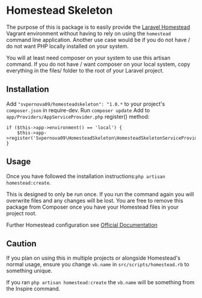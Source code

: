 # Homestead Skeleton

The purpose of this is package is to easily provide the [Laravel Homestead](https://github.com/laravel/homestead)
Vagrant environment without having to rely on using the ```homestead``` command line application.
Another use case would be if you do not have / do not want PHP locally installed on your system.

You will at least need composer on your system to use this artisan command.
If you do not have / want composer on your local system, copy everything in the files/ folder to the root of your Laravel project.

## Installation

Add ```"svpernova09/homesteadskeleton": "1.0.*``` to your project's ```composer.json``` in require-dev.
Run ```composer update```
Add to ```app/Providers/AppServiceProvider.php``` register() method:

```
if ($this->app->environment() == 'local') {
    $this->app->register('Svpernova09\HomesteadSkeleton\HomesteadSkeletonServiceProvider');
}
```

## Usage

Once you have followed the installation instructions:```php artisan homestead:create```.

This is designed to only be run once. If you run the command again you will overwrite files and any changes will be lost. You are free to remove this package from Composer once you have your Homestead files in your project root.

Further Homestead configuration see [Official Documentation](http://laravel.com/docs/5.0/homestead)

## Caution

If you plan on using this in multiple projects or alongside Homestead's normal usage, ensure you change ```vb.name``` in ```src/scripts/homestead.rb``` to something unique.

If you ran ```php artisan homestead:create``` the ```vb.name``` will be something from the Inspire command.
